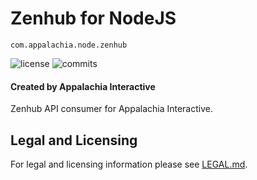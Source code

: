 # Zenhub for NodeJS

`com.appalachia.node.zenhub`

![license](https://img.shields.io/github/license/AppalachiaInteractive/com.appalachia.node.zenhub?)
![commits](https://img.shields.io/github/commit-activity/m/AppalachiaInteractive/com.appalachia.node.zenhub?)

#### Created by Appalachia Interactive

Zenhub API consumer for Appalachia Interactive.

## Legal and Licensing
For legal and licensing information please see [LEGAL.md](./LEGAL.md).
